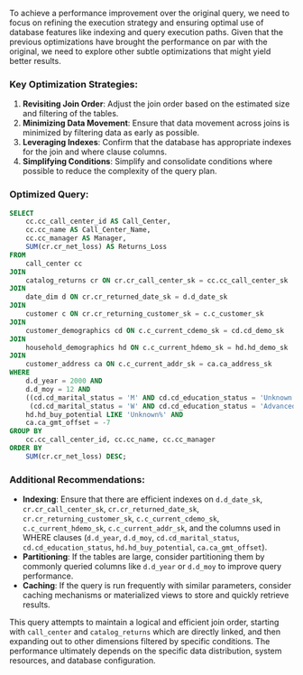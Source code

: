 To achieve a performance improvement over the original query, we need to focus on refining the execution strategy and ensuring optimal use of database features like indexing and query execution paths. Given that the previous optimizations have brought the performance on par with the original, we need to explore other subtle optimizations that might yield better results.

### Key Optimization Strategies:
1. **Revisiting Join Order**: Adjust the join order based on the estimated size and filtering of the tables.
2. **Minimizing Data Movement**: Ensure that data movement across joins is minimized by filtering data as early as possible.
3. **Leveraging Indexes**: Confirm that the database has appropriate indexes for the join and where clause columns.
4. **Simplifying Conditions**: Simplify and consolidate conditions where possible to reduce the complexity of the query plan.

### Optimized Query:
```sql
SELECT 
    cc.cc_call_center_id AS Call_Center, 
    cc.cc_name AS Call_Center_Name, 
    cc.cc_manager AS Manager, 
    SUM(cr.cr_net_loss) AS Returns_Loss
FROM 
    call_center cc
JOIN 
    catalog_returns cr ON cr.cr_call_center_sk = cc.cc_call_center_sk
JOIN 
    date_dim d ON cr.cr_returned_date_sk = d.d_date_sk
JOIN 
    customer c ON cr.cr_returning_customer_sk = c.c_customer_sk
JOIN 
    customer_demographics cd ON c.c_current_cdemo_sk = cd.cd_demo_sk
JOIN 
    household_demographics hd ON c.c_current_hdemo_sk = hd.hd_demo_sk
JOIN 
    customer_address ca ON c.c_current_addr_sk = ca.ca_address_sk
WHERE 
    d.d_year = 2000 AND 
    d.d_moy = 12 AND 
    ((cd.cd_marital_status = 'M' AND cd.cd_education_status = 'Unknown') OR
     (cd.cd_marital_status = 'W' AND cd.cd_education_status = 'Advanced Degree')) AND
    hd.hd_buy_potential LIKE 'Unknown%' AND 
    ca.ca_gmt_offset = -7
GROUP BY 
    cc.cc_call_center_id, cc.cc_name, cc.cc_manager
ORDER BY 
    SUM(cr.cr_net_loss) DESC;
```

### Additional Recommendations:
- **Indexing**: Ensure that there are efficient indexes on `d.d_date_sk`, `cr.cr_call_center_sk`, `cr.cr_returned_date_sk`, `cr.cr_returning_customer_sk`, `c.c_current_cdemo_sk`, `c.c_current_hdemo_sk`, `c.c_current_addr_sk`, and the columns used in WHERE clauses (`d.d_year`, `d.d_moy`, `cd.cd_marital_status`, `cd.cd_education_status`, `hd.hd_buy_potential`, `ca.ca_gmt_offset`).
- **Partitioning**: If the tables are large, consider partitioning them by commonly queried columns like `d.d_year` or `d.d_moy` to improve query performance.
- **Caching**: If the query is run frequently with similar parameters, consider caching mechanisms or materialized views to store and quickly retrieve results.

This query attempts to maintain a logical and efficient join order, starting with `call_center` and `catalog_returns` which are directly linked, and then expanding out to other dimensions filtered by specific conditions. The performance ultimately depends on the specific data distribution, system resources, and database configuration.